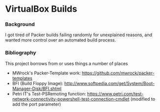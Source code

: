 # VirtualBox Builds

### Background
I got tired of Packer builds failing randomly for unexplained reasons, and wanted more control over an automated build process.

### Bibliography
This project borrows from or uses things a number of places
* MWrock's Packer-Template work: https://github.com/mwrock/packer-templates
* BFI (Build Floppy Image): http://www.softpedia.com/get/System/Boot-Manager-Disk/BFI.shtml
* Petri IT's Test-PSRemoting function: https://www.petri.com/test-network-connectivity-powershell-test-connection-cmdlet (modified to add the port parameter)
